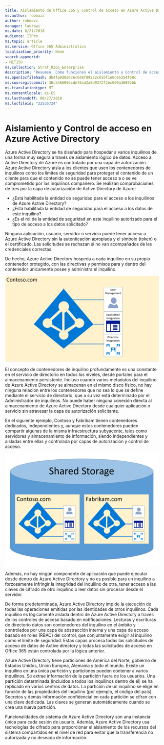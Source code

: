 ```yaml
---
title: Aislamiento de Office 365 y Control de acceso en Azure Active Directory
ms.author: robmazz
author: robmazz
manager: laurawi
ms.date: 8/21/2018
audience: ITPro
ms.topic: article
ms.service: Office 365 Administration
localization_priority: None
search.appverid:
- MET150
ms.collection: Strat_O365_Enterprise
description: 'Resumen: Cómo funcionan el aislamiento y Control de acceso dentro de Azure Active Directory.'
ms.openlocfilehash: db4fa0d026c6c608f09252c65bf1e0de5354f68c
ms.sourcegitcommit: 36c5466056cdef6ad2a8d9372f2bc009a30892bb
ms.translationtype: MT
ms.contentlocale: es-ES
ms.lasthandoff: 08/27/2018
ms.locfileid: "22536724"
---
```

# <a name="isolation-and-access-control-in-azure-active-directory"></a>Aislamiento y Control de acceso en Azure Active Directory

Azure Active Directory se ha diseñado para hospedar a varios inquilinos de una forma muy segura a través de aislamiento lógico de datos. Acceso a Active Directory de Azure es controlado por una capa de autorización. Azure Active Directory aísla a los clientes que usen los contenedores de inquilinos como los límites de seguridad para proteger el contenido de un cliente para que el contenido no se puede tener acceso a o se ve comprometido por los inquilinos compañero. Se realizan comprobaciones de tres por la capa de autorización de Active Directory de Azure:
- ¿Está habilitada la entidad de seguridad para el acceso a los inquilinos de Azure Active Directory?
- ¿Está habilitada la entidad de seguridad para el acceso a los datos de este inquilino?
- ¿Es el rol de la entidad de seguridad en este inquilino autorizado para el tipo de acceso a los datos solicitado?

Ninguna aplicación, usuario, servidor o servicio puede tener acceso a Azure Active Directory sin la autenticación apropiada y el símbolo (token) o el certificado. Las solicitudes se rechazan si no van acompañados de las credenciales correctas.

De hecho, Azure Active Directory hospeda a cada inquilino en su propio contenedor protegido, con las directivas y permisos para y dentro del contenedor únicamente posee y administra el inquilino.
 
![Contenedor de Azure](media/office-365-isolation-azure-container.png)

El concepto de contenedores de inquilino profundamente es una constante en el servicio de directorio en todos los niveles, desde portales para el almacenamiento persistente. Incluso cuando varios metadatos del inquilino de Azure Active Directory se almacenan en el mismo disco físico, no hay ninguna relación entre los contenedores que no sea lo que se define mediante el servicio de directorio, que a su vez está determinado por el Administrador de inquilinos. No puede haber ninguna conexión directa al almacenamiento de Azure Active Directory desde cualquier aplicación o servicio sin atravesar la capa de autorización solicitante.

En el siguiente ejemplo, Contoso y Fabrikam tienen contenedores dedicados, independientes y, aunque estos contenedores pueden compartir algunas de la misma infraestructura subyacente, tales como servidores y almacenamiento de información, siendo independientes y aisladas entre ellas y controlada por capas de autorización y control de acceso.
 
![Contenedores dedicados de Azure](media/office-365-isolation-azure-dedicated-containers.png)

Además, no hay ningún componente de aplicación que puede ejecutar desde dentro de Azure Active Directory y no es posible para un inquilino a forzosamente infringir la integridad del inquilino de otra, tener acceso a las claves de cifrado de otro inquilino o leer datos sin procesar desde el servidor.

De forma predeterminada, Azure Active Directory impide la ejecución de todas las operaciones emitidas por las identidades de otros inquilinos. Cada inquilino es lógicamente aislada dentro de Azure Active Directory a través de los controles de acceso basado en notificaciones. Lecturas y escrituras de directorio datos son contenedores del inquilino en el ámbito y controlados por una capa de abstracción interna y una capa de acceso basado en roles (RBAC) del control, que conjuntamente exigir al inquilino como el límite de seguridad. Estas capas procesa todas las solicitudes de acceso de datos de Active directory y todas las solicitudes de acceso en Office 365 están controlada por la lógica anterior.

Azure Active Directory tiene particiones de América del Norte, gobierno de Estados Unidos, Unión Europea, Alemania y todo el mundo. Existe un inquilino en una única partición y particiones pueden contener a varios inquilinos. Se extrae información de la partición fuera de los usuarios. Una partición determinada (incluidos a todos los inquilinos dentro de él) se ha replicado en varios centros de datos. La partición de un inquilino se elige en función de las propiedades del inquilino (por ejemplo, el código del país). Secretos y demás información confidencial en cada partición se cifran con una clave dedicada. Las claves se generan automáticamente cuando se crea una nueva partición.

Funcionalidades de sistema de Azure Active Directory son una instancia única para cada sesión de usuario. Además, Azure Active Directory usa tecnologías de cifrado para proporcionar el aislamiento de los recursos del sistema compartidos en el nivel de red para evitar que la transferencia no autorizada y no deseada de información.
